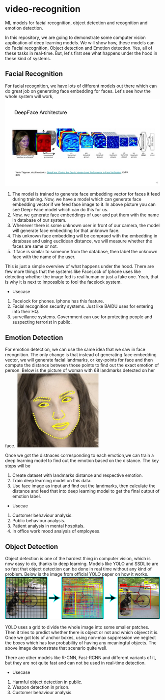 # video-recognition
ML models for facial recognition, object detection and recognition and emotion detection. 

In this repository, we are going to demonstrate some computer vision application of deep learning models. We will show how, these models can do Facial recognition, Object detection and Emotion detection. Yes, all of these tasks in real-time. But, let's first see what happens under the hood in these kind of systems. 

## Facial Recognition 
For facial recognition, we have lots of different models out there which can do great job on generating face embedding for faces. Let's see how the whole system will work, 
 !['deep-face'](images/deep-face.jpg)

 1. The model is trained to generate face embedding vector for faces it feed during training. Now, we have a model which can generate face embedding vector if we feed face image to it. In above picture you can see Deep-Face model which can do this for us. 
 2. Now, we generate face embeddings of user and put them with the name in database of our system. 
 3. Whenever there is some unknown user in front of our camera, the model will generate face embedding for that unknown face. 
 4. This unknown face embedding will be compraed with the embedding in database and using euclidean distance, we will measure whether the faces are same or not. 
 5. If face is similar to someone from the database, then label the unknown face with the name of the user. 

This is just a simple overview of what happens under the hood. There are few more things that the systems like FaceLock of Iphone uses like detecting whether the image fed is real human or just a fake one. Yeah, that is why it is next to impossible to fool the facelock system. 

 * Usecase 
  1. Facelock for phones. Iphone has this feature.
  2. Facial recognition security systems. Just like BAIDU uses for entering into their HQ.
  3. surveillance systems. Government can use for protecting people and suspecting terrorist in public. 

## Emotion Detection 
For emotion detection, we can use the same idea that we saw in face recognition. The only change is that instead of generating face embedding vector, we will generate facial landmarks, or key-points for face and then compute the distance between those points to find out the exact emotion of person. Below is the picture of woman with 68 landmarks detected on her face.
 !['LM_68'](images/LM_68points.jpg)

Once we got the distnaces corresponding to each emotion,we can train a deep learning model to find out the emotion based on the distance. The key steps will be 
 1. Create dataset with landmarks distance and respective emotion. 
 2. Train deep learning model on this data. 
 3. Use face image as input and find out the landmarks, then calculate the distance and feed that into deep learning model to get the final output of emotion label. 

 * Usecae
  1. Customer behaviour analysis.
  2. Public behaviour analysis.
  3. Patient analysis in mental hospitals. 
  4. In office work mood analysis of employees. 

## Object Detection 
Object detection is one of the hardest thing in computer vision, which is now easy to do, thanks to deep learning. Models like YOLO and SSDLite are so fast that object detection can be done in real time without any kind of problem. Below is the image from official YOLO paper on how it works. 
 !['YOLO'](images/object-detection.png)

 YOLO uses a grid to divide the whole image into some smaller patches. Then it tries to predict whether there is object or not and which objevct it is. Once we got lots of anchor boxes, using non-max suppression we neglect the boxes which has low probability of having any meaningful objects. The above image demonstrate that scenario quite well. 

 There are other models like R-CNN, Fast-RCNN and different variants of it, but they are not quite fast and can not be used in real-time detection. 

  * Usecase
   1. Harmful object detection in public.
   2. Weapon detection in prison. 
   3. Customer behaviour analysis. 

 